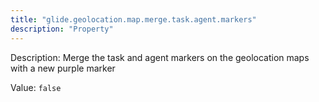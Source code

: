 ```yaml
---
title: "glide.geolocation.map.merge.task.agent.markers"
description: "Property"
---
```


Description: Merge the task and agent markers on the geolocation maps with a new purple marker

Value: `false`